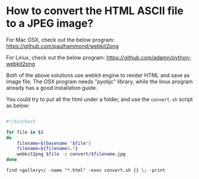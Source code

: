 # How to convert the HTML ASCII file to a JPEG image?

For Mac OSX, check out the below program:
https://github.com/paulhammond/webkit2png

For Linux, check out the below program:
https://github.com/adamn/python-webkit2png


Both of the above solutions use webkit engine to render HTML and save as image file. The OSX program needs "pyobjc" library, while the linux program already has a good installation guide.

You could try to put all the html under a folder, and use the ```convert.sh``` script as below:

```bash

#!/bin/bash

for file in $1
do
    filename=$(basename "$file")
    filename=${filename%.*}
    webkit2png $file -o convert/$filename.jpg
done

```

```find <gallery>/ -name "*.html" -exec convert.sh {} \; -print```

